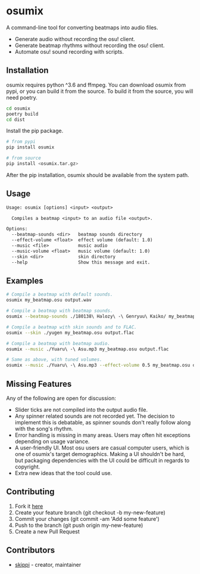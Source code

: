 # osumix

A command-line tool for converting beatmaps into audio files.

- Generate audio without recording the osu! client.
- Generate beatmap rhythms without recording the osu! client.
- Automate osu! sound recording with scripts.

## Installation

osumix requires python ^3.6 and ffmpeg. You can download osumix from pypi,
or you can build it from the source. To build it from the source, you will
need poetry.

```bash
cd osumix
poetry build
cd dist
```

Install the pip package.

```bash
# from pypi
pip install osumix

# from source
pip install <osumix.tar.gz>
```

After the pip installation, osumix should be available from the system path.

## Usage

```txt
Usage: osumix [options] <input> <output>

  Compiles a beatmap <input> to an audio file <output>.

Options:
  --beatmap-sounds <dir>   beatmap sounds directory
  --effect-volume <float>  effect volume (default: 1.0)
  --music <file>           music audio
  --music-volume <float>   music volume (default: 1.0)
  --skin <dir>             skin directory
  --help                   Show this message and exit.
```

## Examples

```bash
# Compile a beatmap with default sounds.
osumix my_beatmap.osu output.wav

# Compile a beatmap with beatmap sounds.
osumix --beatmap-sounds ./180138\ Halozy\ -\ Genryuu\ Kaiko/ my_beatmap.osu output.flac

# Compile a beatmap with skin sounds and to FLAC.
osumix --skin ./yugen my_beatmap.osu output.flac

# Compile a beatmap with beatmap audio.
osumix --music ./Yuaru\ -\ Asu.mp3 my_beatmap.osu output.flac

# Same as above, with tuned volumes.
osumix --music ./Yuaru\ -\ Asu.mp3 --effect-volume 0.5 my_beatmap.osu output.flac
```

## Missing Features

Any of the following are open for discussion:

- Slider ticks are not compiled into the output audio file.
- Any spinner related sounds are not recorded yet. The decision to implement
  this is debatable, as spinner sounds don't really follow along with the
  song's rhythm.
- Error handling is missing in many areas. Users may often hit exceptions
  depending on usage variance.
- A user-friendly UI. Most osu users are casual computer users, which is one of
  osumix's target demographics. Making a UI shouldn't be hard, but packaging
  dependencies with the UI could be difficult in regards to copyright.
- Extra new ideas that the tool could use.

## Contributing

1. Fork it [here](https://github.com/skippi/osumix/fork)
2. Create your feature branch (git checkout -b my-new-feature)
3. Commit your changes (git commit -am 'Add some feature')
4. Push to the branch (git push origin my-new-feature)
5. Create a new Pull Request

## Contributors

- [skippi](https://github.com/skippi) - creator, maintainer
